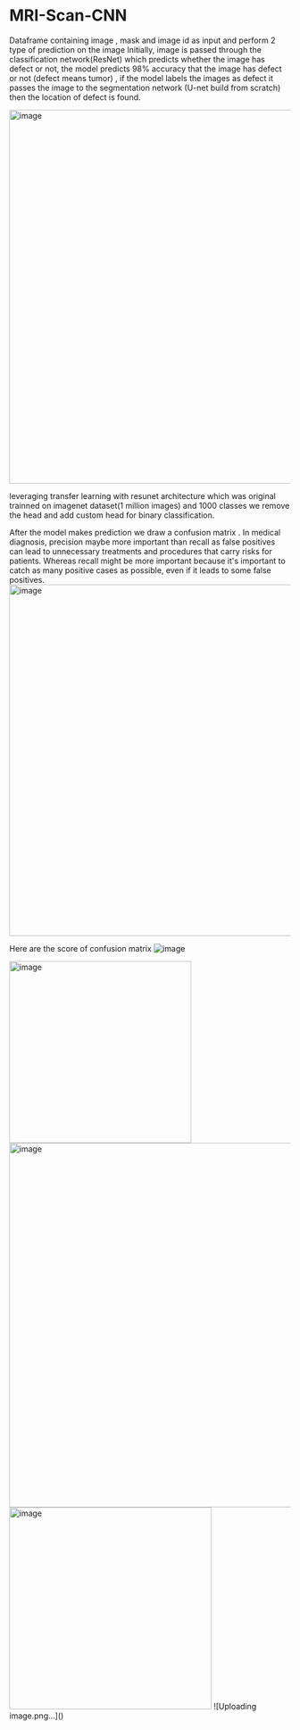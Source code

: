 # MRI-Scan-CNN

Dataframe containing image , mask and image id as input and perform 2 type of prediction on the image
Initially, image is passed through the classification network(ResNet) which predicts whether the image has defect or not, the model
predicts 98% accuracy that the image has defect or not (defect means tumor) , if the model labels the images as defect it passes the image to the
segmentation network (U-net build from scratch) then the  location of defect is found.

<img width="670" alt="image" src="https://github.com/user-attachments/assets/3e720c7c-2145-4960-aecd-6f41ee6d9ef6">

leveraging transfer learning with resunet architecture which was original trainned on imagenet dataset(1 million images) and 1000 classes we remove the head and add custom head for binary classification.

After the model makes prediction we draw a confusion matrix .
In medical diagnosis, precision maybe  more important than recall as false positives can lead to unnecessary treatments and procedures that carry risks for patients.
Whereas recall might be more important because it's important to catch as many positive cases as possible, even if it leads to some false positives.
<img width="630" alt="image" src="https://github.com/user-attachments/assets/7f46c57d-5378-4a12-924f-86bbabbba3a2">

Here are the score of confusion matrix 
![image](https://github.com/user-attachments/assets/0b929f85-8035-40dd-a86e-35edde82cd22)

<img width="326" alt="image" src="https://github.com/user-attachments/assets/1c29c17a-8ed6-462d-8951-4a6ff8a162d6">
<img width="653" alt="image" src="https://github.com/user-attachments/assets/50d1593a-1591-4889-90b4-81589aff53d6">
<img width="362" alt="image" src="https://github.com/user-attachments/assets/b72b93d3-43ae-459b-91ba-9e543db55377">
![Uploading image.png…]()

